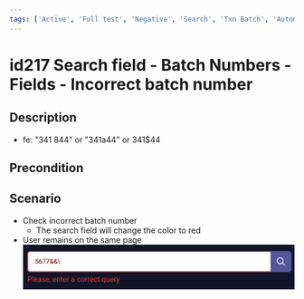 ```yaml
---
tags: ['Active', 'Full test', 'Negative', 'Search', 'Txn Batch', 'Automated']
---
```


# id217 Search field - Batch Numbers - Fields - Incorrect batch number

## Description
  - fe: "341 844" or "341а44" or 341$44

## Precondition


## Scenario
- Check incorrect batch number
    - The search field will change the color to red
- User remains on the same page
![id217](../../../../static/img/Fields/Search%20field%20-%20Batch%20Numbers/id217.png)
